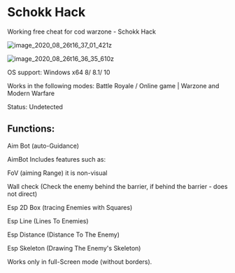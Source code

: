 # Schokk Hack
Working free cheat for cod warzone - Schokk Hack

![image_2020_08_26t16_37_01_421z](https://user-images.githubusercontent.com/104938153/170719079-09f957a1-f2a1-4051-8158-347063f730a6.jpg)

![image_2020_08_26t16_36_35_610z](https://user-images.githubusercontent.com/104938153/170719084-30eafe7c-5981-454d-80ed-50188ce143fc.jpg)

OS support: Windows x64 8/ 8.1/ 10

Works in the following modes: Battle Royale / Online game | Warzone and Modern Warfare

Status: Undetected

## Functions:

Aim Bot (auto-Guidance)

AimBot Includes features such as:

FoV (aiming Range) it is non-visual

Wall check (Check the enemy behind the barrier, if behind the barrier - does not direct)

Esp 2D Box (tracing Enemies with Squares)

Esp Line (Lines To Enemies)

Esp Distance (Distance To The Enemy)

Esp Skeleton (Drawing The Enemy's Skeleton)


Works only in full-Screen mode (without borders).
